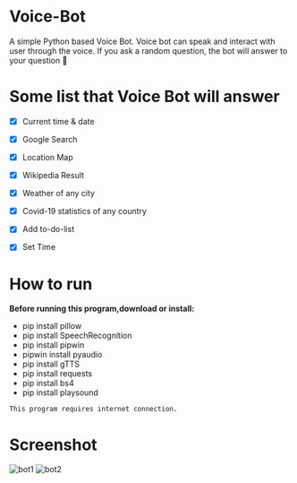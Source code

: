 # Voice-Bot


A simple Python based Voice Bot. Voice bot can speak and interact with user through the voice. If you ask a random question, the bot will answer to your question :robot:	



# Some list that Voice Bot will answer

- [x] Current time & date
- [x]  Google Search
- [x] Location Map
- [x] Wikipedia Result
- [x] Weather of any city
- [x] Covid-19 statistics of any country
- [x] Add to-do-list
- [x] Set Time


# How to run

**Before running this program,download or install:**

- pip install pillow
- pip install SpeechRecognition
- pip install pipwin
- pipwin install pyaudio
- pip install gTTS
- pip install requests
- pip install bs4
- pip install playsound

`This program requires internet connection.`



# Screenshot


![bot1](https://user-images.githubusercontent.com/52861859/115128964-654fb280-a003-11eb-9a0f-e5c7073b00bf.PNG) ![bot2](https://user-images.githubusercontent.com/52861859/115128966-67b20c80-a003-11eb-97fe-bd2f9f4de051.PNG)

